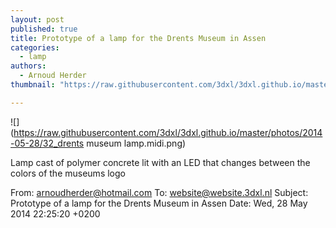 ```yaml
---
layout: post
published: true
title: Prototype of a lamp for the Drents Museum in Assen
categories:
  - lamp
authors:
  - Arnoud Herder
thumbnail: "https://raw.githubusercontent.com/3dxl/3dxl.github.io/master/photos/2014-05-28/32_drents museum lamp.mini.png"

---
```


![](https://raw.githubusercontent.com/3dxl/3dxl.github.io/master/photos/2014-05-28/32_drents museum lamp.midi.png)


Lamp cast of polymer concrete lit with an LED that changes between the colors of the museums logo

From: arnoudherder@hotmail.com
To: website@website.3dxl.nl
Subject: Prototype of a lamp for the Drents Museum in Assen
Date: Wed, 28 May 2014 22:25:20 +0200


 		 	   		   		 	   		  

